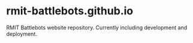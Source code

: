 # rmit-battlebots.github.io
RMIT Battlebots website repository. Currently including development and deployment.
